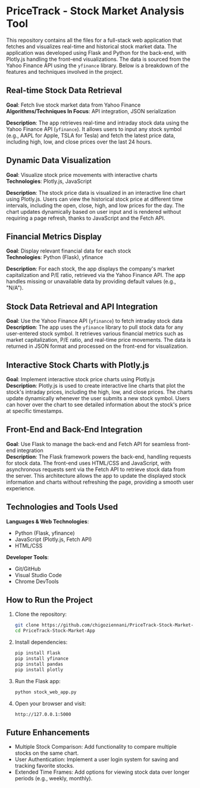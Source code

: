 # PriceTrack - Stock Market Analysis Tool

This repository contains all the files for a full-stack web application that fetches and visualizes real-time and historical stock market data. The application was developed using Flask and Python for the back-end, with Plotly.js handling the front-end visualizations. The data is sourced from the Yahoo Finance API using the `yfinance` library. Below is a breakdown of the features and techniques involved in the project.

## Real-time Stock Data Retrieval
**Goal**: Fetch live stock market data from Yahoo Finance  
**Algorithms/Techniques In Focus**: API integration, JSON serialization

**Description**: The app retrieves real-time and intraday stock data using the Yahoo Finance API (`yfinance`). It allows users to input any stock symbol (e.g., AAPL for Apple, TSLA for Tesla) and fetch the latest price data, including high, low, and close prices over the last 24 hours.

## Dynamic Data Visualization
**Goal**: Visualize stock price movements with interactive charts  
**Technologies**: Plotly.js, JavaScript

**Description**: The stock price data is visualized in an interactive line chart using Plotly.js. Users can view the historical stock price at different time intervals, including the open, close, high, and low prices for the day. The chart updates dynamically based on user input and is rendered without requiring a page refresh, thanks to JavaScript and the Fetch API.

## Financial Metrics Display
**Goal**: Display relevant financial data for each stock  
**Technologies**: Python (Flask), yfinance

**Description**: For each stock, the app displays the company's market capitalization and P/E ratio, retrieved via the Yahoo Finance API. The app handles missing or unavailable data by providing default values (e.g., "N/A").

## Stock Data Retrieval and API Integration
**Goal**: Use the Yahoo Finance API (`yfinance`) to fetch intraday stock data  
**Description**: The app uses the `yfinance` library to pull stock data for any user-entered stock symbol. It retrieves various financial metrics such as market capitalization, P/E ratio, and real-time price movements. The data is returned in JSON format and processed on the front-end for visualization.

## Interactive Stock Charts with Plotly.js
**Goal**: Implement interactive stock price charts using Plotly.js  
**Description**: Plotly.js is used to create interactive line charts that plot the stock's intraday prices, including the high, low, and close prices. The charts update dynamically whenever the user submits a new stock symbol. Users can hover over the chart to see detailed information about the stock's price at specific timestamps.

## Front-End and Back-End Integration
**Goal**: Use Flask to manage the back-end and Fetch API for seamless front-end integration  
**Description**: The Flask framework powers the back-end, handling requests for stock data. The front-end uses HTML/CSS and JavaScript, with asynchronous requests sent via the Fetch API to retrieve stock data from the server. This architecture allows the app to update the displayed stock information and charts without refreshing the page, providing a smooth user experience.

## Technologies and Tools Used

**Languages & Web Technologies**:  
- Python (Flask, yfinance)  
- JavaScript (Plotly.js, Fetch API)  
- HTML/CSS
  
**Developer Tools**:  
- Git/GitHub  
- Visual Studio Code  
- Chrome DevTools
  
## How to Run the Project

1. Clone the repository:
   ```bash
   git clone https://github.com/chigoziennani/PriceTrack-Stock-Market-App.git
   cd PriceTrack-Stock-Market-App
2. Install dependencies:
   ```bash
   pip install Flask
   pip install yfinance
   pip install pandas
   pip install plotly
3. Run the Flask app:
   ```bash
   python stock_web_app.py
4. Open your browser and visit:
   ```arduino
   http://127.0.0.1:5000

## Future Enhancements
- Multiple Stock Comparison: Add functionality to compare multiple stocks on the same chart.
- User Authentication: Implement a user login system for saving and tracking favorite stocks.
- Extended Time Frames: Add options for viewing stock data over longer periods (e.g., weekly, monthly).
